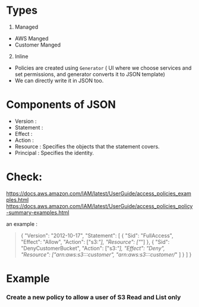 # Types
1. Managed
 - AWS Manged
 - Customer Manged

2. Inline

- Policies are created using `Generator` ( UI where we choose services and set permissions, and generator converts it to JSON template)
- We can directly write it in JSON too.

# Components of JSON
 - Version : 
 - Statement : 
 - Effect : 
 - Action :
 - Resource : Specifies the objects that the statement covers.
 - Principal : Specifies the identity.

# Check:
https://docs.aws.amazon.com/IAM/latest/UserGuide/access_policies_examples.html
https://docs.aws.amazon.com/IAM/latest/UserGuide/access_policies_policy-summary-examples.html

an example :
> {
    "Version": "2012-10-17",
    "Statement": [
        {
            "Sid": "FullAccess",
            "Effect": "Allow",
            "Action": ["s3:*"],
            "Resource": ["*"]
        },
        {
            "Sid": "DenyCustomerBucket",
            "Action": ["s3:*"],
            "Effect": "Deny",
            "Resource": ["arn:aws:s3:::customer", "arn:aws:s3:::customer/*" ]
        }
    ]
}

# Example 
### Create a new policy to allow a user of S3 Read and List only